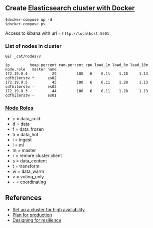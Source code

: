 ## Create [Elasticsearch cluster with Docker](https://www.elastic.co/guide/en/elasticsearch/reference/current/docker.html)

```
$docker-compose up -d
$docker-compose ps
```

Access to kibana with url = `http://localhost:5601`


### List of nodes in cluster
```
GET _cat/nodes?v

ip         heap.percent ram.percent cpu load_1m load_5m load_15m node.role   master name
172.19.0.4           29         100   6    0.11    1.28     1.13 cdfhilmrstw *      es02
172.19.0.5           45         100   6    0.11    1.28     1.13 cdfhilmrstw -      es03
172.19.0.3           44         100   6    0.11    1.28     1.13 cdfhilmrstw -      es01
```

### [Node Roles](https://www.elastic.co/guide/en/elasticsearch/reference/current/modules-node.html)
* c = data_cold
* d = data
* f = data_frozen
* h = data_hot
* i = ingest
* l = ml
* m = master
* r = remore cluster client
* s = data_content
* t = transform
* w = data_warm
* v = voting_only
* `-` = coordinating


## References
* [Set up a cluster for high availability](https://www.elastic.co/guide/en/elasticsearch/reference/current/high-availability.html)
* [Plan for production](https://www.elastic.co/guide/en/cloud/current/ec-planning.html)
* [Designing for resilience](https://www.elastic.co/guide/en/elasticsearch/reference/current/high-availability-cluster-design.html)

